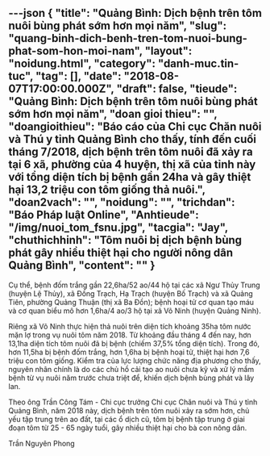 ---json
{
    "title": "Quảng Bình: Dịch bệnh trên tôm nuôi bùng phát sớm hơn mọi năm",
    "slug": "quang-binh-dich-benh-tren-tom-nuoi-bung-phat-som-hon-moi-nam",
    "layout": "noidung.html",
    "category": "danh-muc.tin-tuc",
    "tag": [],
    "date": "2018-08-07T17:00:00.000Z",
    "draft": false,
    "tieude": "Quảng Bình: Dịch bệnh trên tôm nuôi bùng phát sớm hơn mọi năm",
    "doan gioi thieu": "",
    "doangioithieu": "Báo cáo của Chi cục Chăn nuôi và Thú y tỉnh Quảng Bình cho thấy, tính đến cuối tháng 7/2018, dịch bệnh trên tôm nuôi đã xảy ra tại 6 xã, phường của 4 huyện, thị xã của tỉnh này với tổng diện tích bị bệnh gần 24ha và gây thiệt hại 13,2 triệu con tôm giống thả nuôi.",
    "doan2vach": "",
    "noidung": "",
    "trichdan": "Báo Pháp luật Online",
    "Anhtieude": "/img/nuoi_tom_fsnu.jpg",
    "tacgia": "Jay",
    "chuthichhinh": "Tôm nuôi bị dịch bệnh bùng phát gây nhiều thiệt hại cho người nông dân Quảng Bình",
    "__content__": ""
}
---
<p><span style="font-size:14px">Cụ thể, bệnh đốm trắng gần 22,6ha/52 ao/44 hộ tại c&aacute;c x&atilde; Ngư Thủy Trung (huyện Lệ Thủy), x&atilde; Đồng Trạch, Hạ Trạch (huyện Bố Trạch) v&agrave; x&atilde; Quảng Ti&ecirc;n, phường Quảng Thuận (thị x&atilde; Ba Đồn); bệnh hoại tử cơ quan tạo m&aacute;u v&agrave; cơ quan biểu m&ocirc; hơn 1,6ha/4 ao/3 hộ tại x&atilde; V&otilde; Ninh (huyện Quảng Ninh).</span></p>

<p><span style="font-size:14px">Ri&ecirc;ng x&atilde; V&otilde; Ninh thực hiện thả nu&ocirc;i tr&ecirc;n diện t&iacute;ch khoảng 35ha t&ocirc;m nước mặn lợ trong vụ nu&ocirc;i t&ocirc;m năm 2018. Từ khoảng đầu th&aacute;ng 4 đến nay, hơn 13,1ha diện t&iacute;ch t&ocirc;m nu&ocirc;i đ&atilde; bị bệnh (chiếm 37,5% tổng diện t&iacute;ch). Trong đ&oacute;, hơn 11,5ha bị bệnh đốm trắng, hơn 1,6ha bị bệnh hoại tử, thiệt hại hơn 7,6 triệu con t&ocirc;m giống. Kiểm tra của lực lượng chức năng địa phương cho thấy, nguy&ecirc;n nh&acirc;n ch&iacute;nh l&agrave; do c&aacute;c chủ hồ cải tạo ao nu&ocirc;i chưa kỹ v&agrave; xử l&yacute; mầm bệnh từ vụ nu&ocirc;i năm trước chưa triệt để, khiến dịch bệnh b&ugrave;ng ph&aacute;t v&agrave; l&acirc;y lan.</span></p>

<p><span style="font-size:14px">Theo &ocirc;ng Trần C&ocirc;ng T&aacute;m - Chi cục trưởng Chi cục Chăn nu&ocirc;i v&agrave; Th&uacute; y tỉnh Quảng B&igrave;nh, năm 2018 n&agrave;y, dịch bệnh tr&ecirc;n t&ocirc;m nu&ocirc;i xảy ra sớm hơn, chủ yếu tập trung tr&ecirc;n ao đất, tại c&aacute;c ổ dịch cũ, t&ocirc;m bị bệnh tập trung ở giai đoạn t&ocirc;m từ 25 - 65 ng&agrave;y tuổi, g&acirc;y nhiều thiệt hại cho b&agrave; con n&ocirc;ng d&acirc;n.</span></p>

<p><span style="font-size:14px">Trần Nguy&ecirc;n Phong</span></p>
